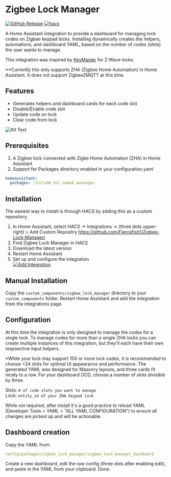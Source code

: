 # Zigbee Lock Manager
[![GitHub Release][releases-shield]][releases]
[![hacs][hacsbadge]][hacs]

A Home Assistant integration to provide a dashboard for managing lock codes on Zigbee keypad locks.  Installing dynamically creates the helpers, automations, and dashboard YAML, based on the number of codes (slots) the user wants to manage.  

This integration was inspired by [KeyMaster](https://github.com/FutureTense/keymaster) for Z-Wave locks.  

**Currently this only supports ZHA (Zigbee Home Automation) in Home Assistant.  It does not support Zigbee2MQTT at this time. 

## Features
* Generates helpers and dashboard cards for each code slot
* Disable/Enable code slot
* Update code on lock
* Clear code from lock

![Alt Text](ZLM_UI.jpg)

## Prerequisites
1. A Zigbee lock connected with Zigbe Home Automation (ZHA) in Home Assistant
2. Support for Packages directory enabled in your configuration.yaml
```YAML
homeassistant:
  packages: !include_dir_named packages
```

## Installation

The easiest way to install is through HACS by adding this as a custom repository.<br>

1. In Home Assistant, select HACS -> Integrations -> (three dots upper-right) > Add Custom Repositry https://github.com/Fiercefish1/Zigbee-Lock-Manager/
2. Find Zigbee Lock Manager in HACS
3. Download the latest version
4. Restart Home Assistant
5. Set up and configure the integration <br>
[![Add Integration](https://my.home-assistant.io/badges/config_flow_start.svg)](https://my.home-assistant.io/redirect/config_flow_start/?domain=zigbee_lock_manager)


## Manual Installation

Copy the `custom_components/zigbee_lock_manager` directory to your `custom_components` folder. Restart Home Assistant and add the integration from the integrations page.

## Configuration

At this time the integration is only designed to manage the codes for a single lock.  To manage codes for more than a single ZHA locks you can create multiple instances of this integration, but they'll each have their own respsective input helpers. 

*While your lock may support 100 or more lock codes, it is recommended to choose <24 slots for optimal UI appearance and performance. The generated YAML was designed for Masonry layouts, and three cards fit nicely to a row.  For your dashboard OCD, choose a number of slots divisible by three. 

Slots: `# of code slots you want to manage` <br>
Lock: `entity_id of your ZHA keypad lock`

While not required, after install it's a good practice to reload YAML (Developer Tools > YAML > "ALL YAML CONFIGURATION") to ensure all changes are picked up and will be actionable. 

## Dashboard creation
Copy the YAML from: <br>
```YAML
config/packages/zigbee_lock_manager/zigbee_lock_manager_dashboard
```
Create a new dashboard, edit the raw config (three dots after enabling edit), and paste in the YAML from your clipboard.
Done.


[hacs]: https://hacs.xyz
[hacsbadge]: https://img.shields.io/badge/HACS-Default-41BDF5.svg?style=for-the-badge
[releases-shield]: https://img.shields.io/github/v/release/Fiercefish1/zigbee-lock-manager.svg?style=for-the-badge
[releases]: https://github.com/Fiercefish1/Zigbee-Lock-Manager/releases

